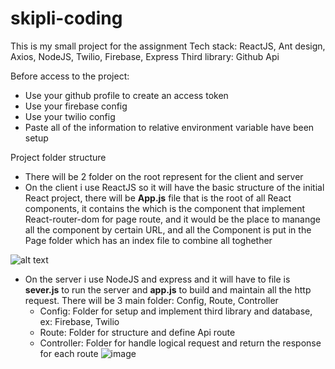 # skipli-coding
This is my small project for the assignment 
Tech stack: ReactJS, Ant design, Axios, NodeJS, Twilio, Firebase, Express
Third library: Github Api

Before access to the project:
- Use your github profile to create an access token
- Use your firebase config
- Use your twilio config
- Paste all of the information to relative environment variable have been setup

Project folder structure
- There will be 2 folder on the root represent for the client and server
- On the client i use ReactJS so it will have the basic structure of the initial React project, there will be **App.js** file that is the root of all React components, it contains the <RootRouter> which is the component that implement React-router-dom for page route, and it would be the place to manange all the component by certain URL, and all the Component is put in the Page folder which has an index file to combine all toghether
  
![alt text](https://user-images.githubusercontent.com/67794875/217316128-9fa7414f-6a99-420e-955c-6d1384148bee.png)
  
- On the server i use NodeJS and express and it will have to file is **sever.js** to run the server and **app.js** to build and maintain all the http request. There will be 3 main folder: Config, Route, Controller
  + Config: Folder for setup and implement third library and database, ex: Firebase, Twilio
  + Route: Folder for structure and define Api route
  + Controller: Folder for handle logical request and return the response for each route
  ![image](https://user-images.githubusercontent.com/67794875/217317698-05b22efd-a350-4b49-b837-88113ff2a3cd.png)
